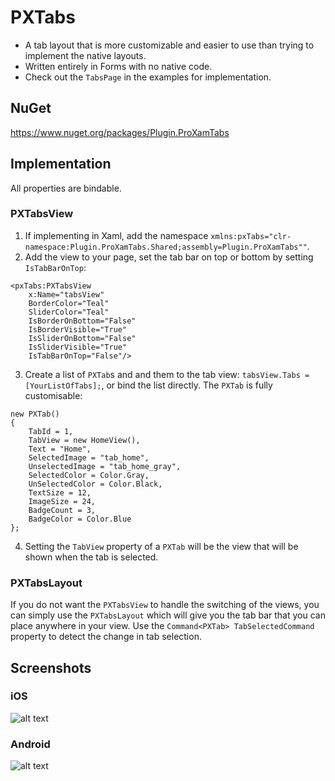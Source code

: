 # PXTabs
- A tab layout that is more customizable and easier to use than trying to implement the native layouts. 
- Written entirely in Forms with no native code.
- Check out the `TabsPage` in the examples for implementation.

## NuGet
https://www.nuget.org/packages/Plugin.ProXamTabs

## Implementation
All properties are bindable.

### PXTabsView
1. If implementing in Xaml, add the namespace `xmlns:pxTabs="clr-namespace:Plugin.ProXamTabs.Shared;assembly=Plugin.ProXamTabs""`.
2. Add the view to your page, set the tab bar on top or bottom by setting `IsTabBarOnTop`:
```
<pxTabs:PXTabsView
    x:Name="tabsView"
    BorderColor="Teal"
    SliderColor="Teal"
    IsBorderOnBottom="False"
    IsBorderVisible="True"
    IsSliderOnBottom="False"
    IsSliderVisible="True"
    IsTabBarOnTop="False"/>
```
3. Create a list of `PXTab`s and and them to the tab view: `tabsView.Tabs = [YourListOfTabs];`, or bind the list directly. The `PXTab` is fully customisable:
```
new PXTab()
{
    TabId = 1,
    TabView = new HomeView(),
    Text = "Home",
    SelectedImage = "tab_home",
    UnselectedImage = "tab_home_gray",
    SelectedColor = Color.Gray,
    UnSelectedColor = Color.Black,
    TextSize = 12,
    ImageSize = 24,
    BadgeCount = 3,
    BadgeColor = Color.Blue
};
```
4. Setting the `TabView` property of a `PXTab` will be the view that will be shown when the tab is selected.

### PXTabsLayout
If you do not want the `PXTabsView` to handle the switching of the views, you can simply use the `PXTabsLayout` which will give you the tab bar that you can place anywhere in your view. Use the `Command<PXTab> TabSelectedCommand` property to detect the change in tab selection. 

## Screenshots
### iOS
![alt text](https://lh3.googleusercontent.com/6GrgUstxU9WHq6U-tnoF0ghuRR2diquYft1yj1TYGDE1eiGZ3WVNGq8Pt5SqL3FbnIqY0l_dWF11GOqHa1xYTuI0Yjf3GQmrfEnalcCTXFSa9fvZW1UDHUvgNImOKxFWwAo-eR2X=w2400)
### Android
![alt text](https://lh3.googleusercontent.com/ReN0JFv88oowmNBlMEkfD-LIkhj0XYi_FlUC04pKCjDGVdawuaCyk8ux7z21jq6Ed5cYVTuTzAIvGGE4Gdr_871eqKPtbrIj8ZBweNem9rnowQTqHmxkEvhAhl5dPAyF3JVEwG-z=w2400)
